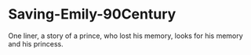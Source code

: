 # Saving-Emily-90Century
 One liner, a story of a prince, who lost his memory, looks for his memory and his princess.

